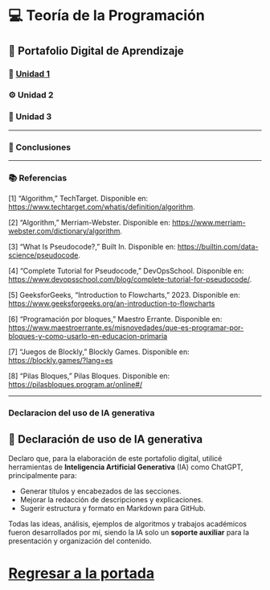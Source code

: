# 💻 Teoría de la Programación

## 📁 Portafolio Digital de Aprendizaje

### 🧩 [Unidad 1](Unidad%201.md)

### ⚙️ Unidad 2

### 🧠 Unidad 3

---

### 🏁 Conclusiones

---

### 📚 Referencias
[1] “Algorithm,” TechTarget. Disponible en: https://www.techtarget.com/whatis/definition/algorithm. 

[2] “Algorithm,” Merriam-Webster. Disponible en: https://www.merriam-webster.com/dictionary/algorithm. 

[3] “What Is Pseudocode?,” Built In. Disponible en: https://builtin.com/data-science/pseudocode. 

[4] “Complete Tutorial for Pseudocode,” DevOpsSchool. Disponible en: https://www.devopsschool.com/blog/complete-tutorial-for-pseudocode/. 

[5] GeeksforGeeks, “Introduction to Flowcharts,” 2023. Disponible en: https://www.geeksforgeeks.org/an-introduction-to-flowcharts

[6] “Programación por bloques,” Maestro Errante. Disponible en: https://www.maestroerrante.es/misnovedades/que-es-programar-por-bloques-y-como-usarlo-en-educacion-primaria

[7] “Juegos de Blockly,” Blockly Games. Disponible en: https://blockly.games/?lang=es

[8] “Pilas Bloques,” Pilas Bloques. Disponible en: https://pilasbloques.program.ar/online#/

---

### Declaracion del uso de IA generativa
## 🤖 Declaración de uso de IA generativa

Declaro que, para la elaboración de este portafolio digital, utilicé herramientas de **Inteligencia Artificial Generativa** (IA) como ChatGPT, principalmente para:

- Generar títulos y encabezados de las secciones.
- Mejorar la redacción de descripciones y explicaciones.
- Sugerir estructura y formato en Markdown para GitHub.

Todas las ideas, análisis, ejemplos de algoritmos y trabajos académicos fueron desarrollados por mí, siendo la IA solo un **soporte auxiliar** para la presentación y organización del contenido.

# [Regresar a la portada](Caratula.md)
